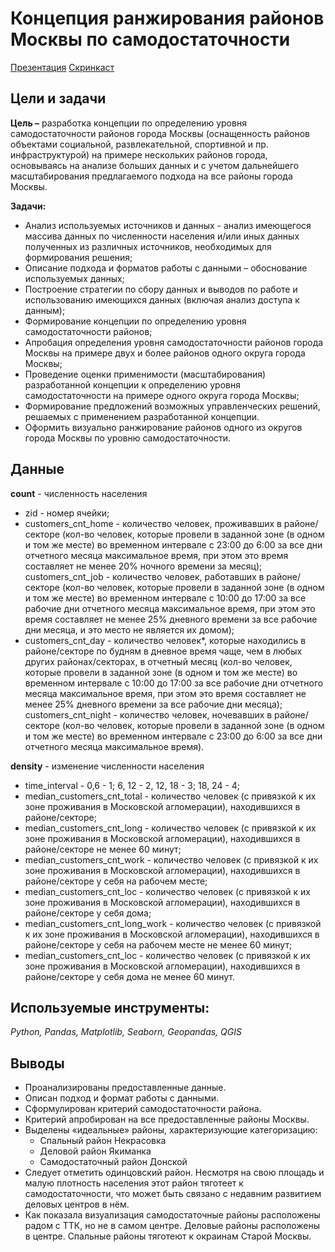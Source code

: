 # Концепция ранжирования районов Москвы по самодостаточности

[Презентация]()
[Скринкаст]()

## Цели и задачи

**Цель –** разработка концепции по определению уровня самодостаточности районов города Москвы (оснащенность районов объектами социальной, развлекательной, спортивной и пр. инфраструктурой) на примере нескольких районов города, основываясь на анализе больших данных и с учетом дальнейшего масштабирования предлагаемого подхода на все районы города Москвы.

**Задачи:**
- Анализ используемых источников и данных - анализ имеющегося массива данных по численности населения и/или иных данных полученных из различных источников, необходимых для формирования решения;
- Описание подхода и форматов работы с данными – обоснование используемых данных;
- Построение стратегии по сбору данных и выводов по работе и использованию имеющихся данных (включая анализ доступа к данным);
- Формирование концепции по определению уровня самодостаточности районов;
- Апробация определения уровня самодостаточности районов города Москвы на примере двух и более районов одного округа города Москвы;
- Проведение оценки применимости (масштабирования) разработанной концепции к определению уровня самодостаточности на примере одного округа города Москвы;
- Формирование предложений возможных управленческих решений, решаемых с применением разработанной концепции.
- Оформить визуально ранжирование районов одного из округов города Москвы по уровню самодостаточности.

## Данные
**count** - численность населения
- zid - номер ячейки;
- customers_cnt_home - количество человек, проживавших в районе/секторе (кол-во человек, которые провели в заданной зоне (в одном и том же месте) во временном интервале с 23:00 до 6:00 за все дни отчетного месяца максимальное время, при этом это время составляет не менее 20% ночного времени за месяц);
customers_cnt_job - количество человек, работавших в районе/секторе (кол-во человек, которые провели в заданной зоне (в одном и том же месте) во временном интервале с 10:00 до 17:00 за все рабочие дни отчетного месяца максимальное время, при этом это время составляет не менее 25% дневного времени за все рабочие дни месяца, и это место не является их домом);
- customers_cnt_day - количество человек*, которые находились в районе/секторе по будням в дневное время чаще, чем в любых других районах/секторах, в отчетный месяц (кол-во человек, которые провели в заданной зоне (в одном и том же месте) во временном интервале с 10:00 до 17:00 за все рабочие дни отчетного месяца максимальное время, при этом это время составляет не менее 25% дневного времени за все рабочие дни месяца);
customers_cnt_night - количество человек, ночевавших в районе/секторе (кол-во человек, которые провели в заданной зоне (в одном и том же месте) во временном интервале с 23:00 до 6:00 за все дни отчетного месяца максимальное время).

**density** - изменение численности населения
- time_interval - 0,6 - 1; 6, 12 - 2, 12, 18 - 3; 18, 24 - 4;
- median_customers_cnt_total - количество человек (с привязкой к их зоне проживания в Московской агломерации), находившихся в районе/секторе;
- median_customers_cnt_long - количество человек (с привязкой к их зоне проживания в Московской агломерации), находившихся в районе/секторе не менее 60 минут;
- median_customers_cnt_work - количество человек (с привязкой к их зоне проживания в Московской агломерации), находившихся в районе/секторе у себя на рабочем месте;
- median_customers_cnt_loc - количество человек (с привязкой к их зоне проживания в Московской агломерации), находившихся в районе/секторе у себя дома;
- median_customers_cnt_long_work - количество человек (с привязкой к их зоне проживания в Московской агломерации), находившихся в районе/секторе у себя на рабочем месте не менее 60 минут;
- median_customers_cnt_loc - количество человек (с привязкой к их зоне проживания в Московской агломерации), находившихся в районе/секторе у себя дома не менее 60 минут.

## Используемые инструменты: 
*Python, Pandas, Matplotlib, Seaborn, Geopandas, QGIS*

## Выводы
- Проанализированы предоставленные данные.
- Описан подход и формат работы с данными.
- Сформулирован критерий самодостаточности района.
- Критерий апробирован на все предоставленные районы Москвы.
- Выделены «идеальные» районы, характеризующие категоризацию:
  - Спальный район Некрасовка
  - Деловой район Якиманка
  - Самодостаточный район Донской
- Следует отметить одинцовский район. Несмотря на свою площадь и малую
плотность населения этот район тяготеет к самодостаточности, что может быть
связано с недавним развитием деловых центров в нём.
- Как показала визуализация самодостаточные районы расположены радом с ТТК, но
не в самом центре. Деловые районы расположены в центре. Спальные районы
тяготеют к окраинам Старой Москвы.
